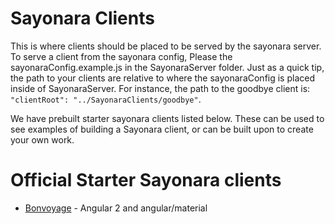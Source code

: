 # Sayonara Clients

This is where clients should be placed to be served by the sayonara server. To serve a client from the sayonara config, Please the sayonaraConfig.example.js in the SayonaraServer folder. Just as a quick tip, the path to your clients are relative to where the sayonaraConfig is placed inside of SayonaraServer. For instance, the path to the goodbye client is: `"clientRoot": "../SayonaraClients/goodbye"`.


We have prebuilt starter sayonara clients listed below. These can be used to see examples of building a Sayonara client, or can be built upon to create your own work.

# Official Starter Sayonara clients
* [Bonvoyage](https://github.com/SayonaraJS/Bonvoyage) - Angular 2 and angular/material
